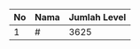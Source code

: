 | No | Nama            | Jumlah Level |
|----|-----------------|--------------|
| 1  | #    |    3625        |
